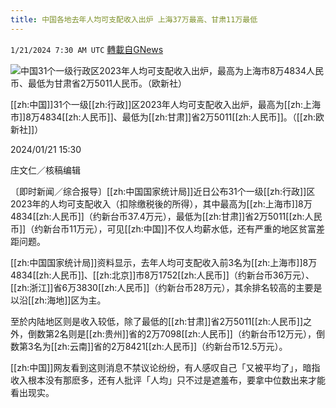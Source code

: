 ```yaml
---
title: 中国各地去年人均可支配收入出炉 上海37万最高、甘肃11万最低
---
```

`1/21/2024 7:30 AM UTC` [轉載自GNews](https://gnews.org/articles/2239752)

![中国31个一级行政区2023年人均可支配收入出炉，最高为上海市8万4834人民币、最低为甘肃省2万5011人民币。（欧新社）](https://img.ltn.com.tw/Upload/news/600/2024/01/21/phpWDG49n.jpg "中国31个一级行政区2023年人均可支配收入出炉，最高为上海市8万4834人民币、最低为甘肃省2万5011人民币。（欧新社）")

[[zh:中国]]31个一级[[zh:行政]]区2023年人均可支配收入出炉，最高为[[zh:上海市]]8万4834[[zh:人民币]]、最低为[[zh:甘肃]]省2万5011[[zh:人民币]]。（[[zh:欧新社]]）

2024/01/21 15:30

庄文仁／核稿编辑

〔即时新闻／综合报导〕[[zh:中国国家统计局]]近日公布31个一级[[zh:行政]]区2023年的人均可支配收入（扣除缴税後的所得），其中最高为[[zh:上海市]]8万4834[[zh:人民币]]（约新台币37.4万元），最低为[[zh:甘肃]]省2万5011[[zh:人民币]]（约新台币11万元），可见[[zh:中国]]不仅人均薪水低，还有严重的地区贫富差距问题。

[[zh:中国国家统计局]]资料显示，去年人均可支配收入前3名为[[zh:上海市]]8万4834[[zh:人民币]]、[[zh:北京]]市8万1752[[zh:人民币]]（约新台币36万元）、[[zh:浙江]]省6万3830[[zh:人民币]]（约新台币28万元），其余排名较高的主要是以沿[[zh:海地]]区为主。

至於内陆地区则是收入较低，除了最低的[[zh:甘肃]]省2万5011[[zh:人民币]]之外，倒数第2名则是[[zh:贵州]]省的2万7098[[zh:人民币]]（约新台币12万元），倒数第3名为[[zh:云南]]省的2万8421[[zh:人民币]]（约新台币12.5万元）。

[[zh:中国]]网友看到这则消息不禁议论纷纷，有人感叹自己「又被平均了」，暗指收入根本没有那麽多，还有人批评「人均」只不过是遮羞布，要拿中位数出来才能看出现实。
